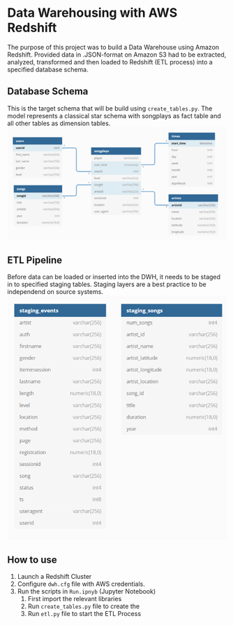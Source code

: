 # Data Warehousing with AWS Redshift

The purpose of this project was to build a Data Warehouse using Amazon Redshift. Provided data in .JSON-format on Amazon S3 had to be extracted, analyzed, transformed and then loaded to Redshift (ETL process) into a specified database schema. 

## Database Schema
This is the target schema that will be build using `create_tables.py`. The model represents a classical star schema with songplays as fact table and all other tables as dimension tables.
!['Star Schema'](/img/dwh_model.PNG) 

## ETL Pipeline
Before data can be loaded or inserted into the DWH, it needs to be staged in to specified staging tables. Staging layers are a best practice to be independend on source systems.
!['Staging Model'](/img/staging_model.PNG)

## How to use
1. Launch a Redshift Cluster 
2. Configure `dwh.cfg` file with AWS credentials.
3. Run the scripts in `Run.ipnyb` (Jupyter Notebook)
    1. First import the relevant libraries
    2. Run `create_tables.py` file to create the
    3. Run `etl.py` file to start the ETL Process 

